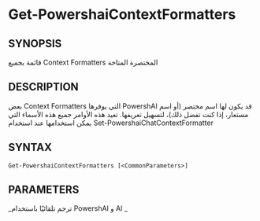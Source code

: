 ﻿---
external help file: powershai-help.xml
schema: 2.0.0
powershai: true
---

# Get-PowershaiContextFormatters

## SYNOPSIS <!--!= @#Synop !-->
قائمة بجميع Context Formatters المختصرة المتاحة

## DESCRIPTION <!--!= @#Desc !-->
بعض Context Formatters التي يوفرها PowershAI قد يكون لها اسم مختصر (أو اسم مستعار، إذا كنت تفضل ذلك)، لتسهيل تعريفها. 
تعيد هذه الأوامر جميع هذه الأسماء التي يمكن استخدامها عند استخدام Set-PowershaiChatContextFormatter

## SYNTAX <!--!= @#Syntax !-->

```
Get-PowershaiContextFormatters [<CommonParameters>]
```

## PARAMETERS <!--!= @#Params !-->




<!--PowershaiAiDocBlockStart-->
_ترجم تلقائيًا باستخدام PowershAI و AI 
_
<!--PowershaiAiDocBlockEnd-->
